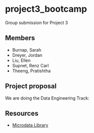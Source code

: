# project3_bootcamp
Group submission for Project 3 

## Members
* Burnap, Sarah
* Dreyer, Jordan
* Liu, Ellen
* Supnet, Renz Carl
* Theeng, Pratishtha

## Project proposal
We are doing the Data Engineering Track:


## Resources
* [Microdata Library]((https://microdata.worldbank.org/index.php/catalog/4483/study-description))
